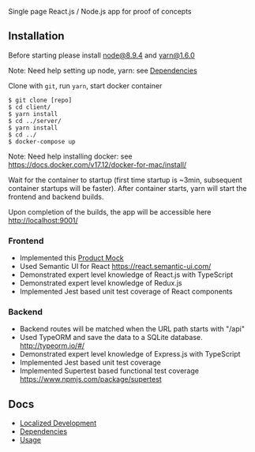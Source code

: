 Single page React.js / Node.js app for proof of concepts

## Installation

Before starting please install node@8.9.4 and yarn@1.6.0

Note: Need help setting up node, yarn: see [Dependencies](./docs/01_dependencies.md)

Clone with `git`, run `yarn`, start docker container

```
$ git clone [repo] 
$ cd client/
$ yarn install
$ cd ../server/
$ yarn install
$ cd ../
$ docker-compose up
```

Note: Need help installing docker: see https://docs.docker.com/v17.12/docker-for-mac/install/

Wait for the container to startup (first time startup is ~3min, subsequent container startups will be faster). After container starts, yarn will start the frontend and backend builds.

Upon completion of the builds, the app will be accessible here [http://localhost:9001/](http://localhost:9001/)

### Frontend 

* Implemented this [Product Mock](./docs/03_product_mock.pdf)
* Used Semantic UI for React https://react.semantic-ui.com/
* Demonstrated expert level knowledge of React.js with TypeScript
* Demonstrated expert level knowledge of Redux.js
* Implemented Jest based unit test coverage of React components

### Backend

* Backend routes will be matched when the URL path starts with "/api"
* Used TypeORM and save the data to a SQLite database. http://typeorm.io/#/
* Demonstrated expert level knowledge of Express.js with TypeScript
* Implemented Jest based unit test coverage 
* Implemented Supertest based functional test coverage https://www.npmjs.com/package/supertest

## Docs

* [Localized Development](./docs/00_localized_development.md)
* [Dependencies](./docs/01_dependencies.md)
* [Usage](./docs/02_usage.md)
